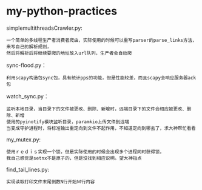 # my-python-practices
  simplemultithreadsCrawler.py:
  
    一个简单的多线程生产者消费者爬虫，实际使用的时候可以重写parser的parse_links方法，来写自己的解析规则，
    然后将解析后将继续要爬的地址放入url队列，生产者会自动爬
    
  
  sync-flood.py：
  
    利用scapy构造包sync包，具有统计pps的功能，但是性能较差，而且scapy会响应服务器ack包
    
  watch_sync.py：
  
    监听本地目录，当目录下的文件被更改、删除、新增时，远端目录下的文件会相应被更改、删除、新增
    使用的pyinotify模块监听目录，paramkio上传文件到远端
    当变成守护进程时，将标准输出重定向到文件不起作用，不知道定向到哪去了，求大神帮忙看看
    
  my_mutex.py:
  
    使用ｒｅｄｉｓ实现一个锁，但是实际使用的时候会出现多个进程同时获得锁，
    我自己感觉是setnx不是原子的，但是没找到相应说明。望大神指点
    
  find_tail_lines.py:
    
    实现读取打印文件末尾倒数N行开始Ｍ行内容
